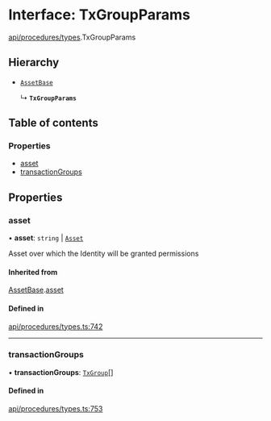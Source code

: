 # Interface: TxGroupParams

[api/procedures/types](../wiki/api.procedures.types).TxGroupParams

## Hierarchy

- [`AssetBase`](../wiki/api.procedures.types.AssetBase)

  ↳ **`TxGroupParams`**

## Table of contents

### Properties

- [asset](../wiki/api.procedures.types.TxGroupParams#asset)
- [transactionGroups](../wiki/api.procedures.types.TxGroupParams#transactiongroups)

## Properties

### asset

• **asset**: `string` \| [`Asset`](../wiki/api.entities.Asset.Asset)

Asset over which the Identity will be granted permissions

#### Inherited from

[AssetBase](../wiki/api.procedures.types.AssetBase).[asset](../wiki/api.procedures.types.AssetBase#asset)

#### Defined in

[api/procedures/types.ts:742](https://github.com/PolymathNetwork/polymesh-sdk/blob/c37bc05d/src/api/procedures/types.ts#L742)

___

### transactionGroups

• **transactionGroups**: [`TxGroup`](../wiki/types.TxGroup)[]

#### Defined in

[api/procedures/types.ts:753](https://github.com/PolymathNetwork/polymesh-sdk/blob/c37bc05d/src/api/procedures/types.ts#L753)

